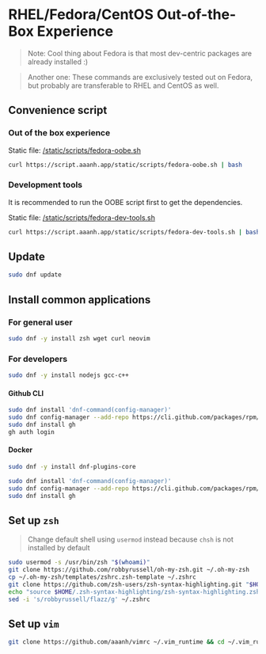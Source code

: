 # RHEL/Fedora/CentOS Out-of-the-Box Experience

> Note: Cool thing about Fedora is that most dev-centric packages are already installed :)

> Another one: These commands are exclusively tested out on Fedora, but probably are transferable to RHEL and CentOS as well.

## Convenience script

### Out of the box experience

Static file: [/static/scripts/fedora-oobe.sh](/static/scripts/fedora-oobe.sh)

```bash
curl https://script.aaanh.app/static/scripts/fedora-oobe.sh | bash
```

### Development tools

It is recommended to run the OOBE script first to get the dependencies.

Static file: [/static/scripts/fedora-dev-tools.sh](/static/scripts/fedora-dev-tools.sh)

```bash
curl https://script.aaanh.app/static/scripts/fedora-dev-tools.sh | bash
```

## Update

```bash
sudo dnf update
```

## Install common applications

### For general user

```bash
sudo dnf -y install zsh wget curl neovim
```

### For developers

```bash
sudo dnf -y install nodejs gcc-c++
```

#### Github CLI

```bash
sudo dnf install 'dnf-command(config-manager)'
sudo dnf config-manager --add-repo https://cli.github.com/packages/rpm/gh-cli.repo
sudo dnf install gh
gh auth login
```

#### Docker

```bash
sudo dnf -y install dnf-plugins-core
```

```bash
sudo dnf install 'dnf-command(config-manager)'
sudo dnf config-manager --add-repo https://cli.github.com/packages/rpm/gh-cli.repo
sudo dnf install gh
```

## Set up `zsh`

> Change default shell using `usermod` instead because `chsh` is not installed by default

```bash
sudo usermod -s /usr/bin/zsh "$(whoami)"
git clone https://github.com/robbyrussell/oh-my-zsh.git ~/.oh-my-zsh
cp ~/.oh-my-zsh/templates/zshrc.zsh-template ~/.zshrc
git clone https://github.com/zsh-users/zsh-syntax-highlighting.git "$HOME/.zsh-syntax-highlighting" --depth 1
echo "source $HOME/.zsh-syntax-highlighting/zsh-syntax-highlighting.zsh" >> "$HOME/.zshrc"
sed -i 's/robbyrussell/flazz/g' ~/.zshrc
```

## Set up `vim`

```sh
git clone https://github.com/aaanh/vimrc ~/.vim_runtime && cd ~/.vim_runtime && ./install_awesome_vimrc.sh
```
